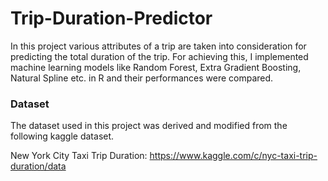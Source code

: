 # Trip-Duration-Predictor
In this project various attributes of a trip are taken into consideration for predicting the total duration of the trip. For achieving this, I implemented machine learning models like Random Forest, Extra Gradient Boosting, Natural Spline etc. in R and their performances were compared.

### Dataset
The dataset used in this project was derived and modified from the following kaggle dataset.

New York City Taxi Trip Duration: https://www.kaggle.com/c/nyc-taxi-trip-duration/data
